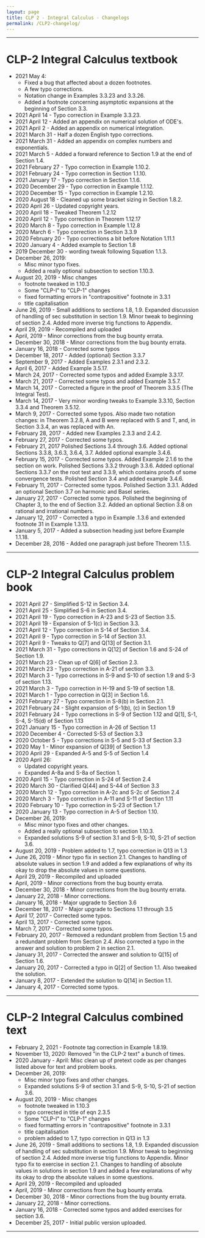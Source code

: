 ```yaml
---
layout: page
title: CLP 2 - Integral Calculus - Changelogs
permalink: /CLP2-changelog/
---
```


---

# CLP-2 Integral Calculus textbook
* 2021 May 4:
    * Fixed a bug that affected about a dozen footnotes.
    * A few typo corrections.
    * Notation change in Examples 3.3.23 and 3.3.26. 
    * Added a footnote concerning asymptotic expansions at the beginning of Section 3.3.
* 2021 April 14 - Typo correction in Example 3.3.23.
* 2021 April 12 - Added an appendix on numerical solution of ODE's.
* 2021 April 2 - Added an appendix on numerical integration.
* 2021 March 31 - Half a dozen English typo corrections.
* 2021 March 31 - Added an appendix on complex numbers and exponentials.
* 2021 March 5 - Added a forward reference to Section 1.9 at the end of Section 1.4.
* 2021 February 27 - Typo correction in Example 1.10.2.
* 2021 February 24 - Typo correction in Section 1.1.10.
* 2021 January 17 - Typo correction in Section 1.1.6.
* 2020 December 29 - Typo correction in Example 1.1.12.
* 2020 December 15 - Typo correction in Example 1.2.10.
* 2020 August 18 - Cleaned up some bracket sizing in Section 1.8.2.
* 2020 April  26 - Updated copyright years.
* 2020 April  18 - Tweaked Theorem 1.2.12
* 2020 April  12 - Typo correction in Theorem 1.12.17
* 2020 March 8 - Typo correction in Example 1.12.8
* 2020 March 6 - Typo correction in Section 3.3.9
* 2020 February 20 - Typo corrections a bit before Notation 1.11.1
* 2020 January  4 - Added example to Section 1.8
* 2019 December 30 - wording tweak following Squation 1.1.3.
* December 26, 2019:
  * Misc minor typo fixes.
  * Added a really optional subsection to section 1.10.3.
* August 20, 2019 - Misc changes
  * footnote tweaked in 1.10.3
  * Some "CLP-I" to "CLP-1" changes
  * fixed formatting errors in "contrapositive" footnote in 3.3.1
  * title capitalisation
* June 26, 2019 - Small additions to sections 1.8, 1.9.  Expanded discussion of handling of sec substitution in section 1.9. Minor tweak to beginning of section 2.4. Added more inverse trig functions to Appendix.
* April 29, 2019 - Recompiled and uploaded
* April, 2019 - Minor corrections from the bug bounty errata.
* December 30, 2018 - Minor corrections from the bug bounty errata.
*   January 16, 2018 - Corrected some typos
*   December 18, 2017 - Added (optional) Section 3.3.7
*   September 9, 2017 - Added Examples 2.3.1 and 2.3.2.
*   April 6, 2017 - Added Example 3.5.17.
*   March 24, 2017 - Corrected some typos and added Example 3.3.17.
*   March 21, 2017 - Corrected some typos and added Example 3.5.7.
*   March 14, 2017 - Corrected a figure in the proof of Theorem 3.3.5 (The Integral Test).
*   March 14, 2017 - Very minor wording tweaks to Example 3.3.10, Section 3.3.4 and Theorem 3.5.12.
*   March 9, 2017 - Corrected some typos. Also made two notation changes: in Theorem 3.2.8, A and B were replaced with S and T, and, in Section 3.3.4, an was replaced with An.
*   February 28, 2017 - Added new Examples 2.3.3 and 2.4.2.
*   February 27, 2017 - Corrected some typos.
*   February 21, 2017 Polished Sections 3.4 through 3.6. Added optional Sections 3.3.8, 3.6.3, 3.6.4, 3.7. Added optional example 3.4.6.
*   February 15, 2017 - Corrected some typos. Added Example 2.1.6 to the section on work. Polished Sections 3.3.2 through 3.3.6. Added optional Sections 3.3.7 on the root test and 3.3.9, which contains proofs of some convergence tests. Polished Section 3.4 and added example 3.4.6.
*   February 11, 2017 - Corrected some typos. Polished Section 3.3.1. Added an optional Section 3.7 on harmonic and Basel series.
*   January 27, 2017 - Corrected some typos. Polished the beginning of Chapter 3, to the end of Section 3.2. Added an optional Section 3.8 on rational and irrational numbers.
*   January 12, 2017 - Corrected a typo in Example .1.3.6 and extended footnote 31 in Example 1.3.13.
*   January 5, 2017 - Added a subsection heading just before Example 1.1.18.
*   December 28, 2016 - Added one paragraph just before Theorem 1.1.5.

---

# CLP-2 Integral Calculus problem book
* 2021 April 27 - Simplified S-12 in Section 3.4.
* 2021 April 25 - Simplified S-6 in Section 3.4.
* 2021 April 19 - Typo correction in A-23 and S-23 of Section 3.5.
* 2021 April 19 - Expansion of S-1(c) in Section 3.3.
* 2021 April 12 - Typo correction in S-14 of Section 3.4.
* 2021 April 9 - Typo correction in S-14 of Section 3.1.
* 2021 April 9 - Tweaks to Q[7] and Q[13] of Section 3.1.
* 2021 March 31 - Typo corrections in Q[12] of Section 1.6 and S-24 of Section 1.9.
* 2021 March 23 - Clean up of Q[6] of Section 2.3.
* 2021 March 23 - Typo correction in A-21 of section 3.3.
* 2021 March 3 - Typo corrections in S-9 and S-10 of section 1.9 and S-3 of section 1.13.
* 2021 March 3 - Typo correction in H-19 and S-19 of section 1.8.
* 2021 March 1 - Typo correction in Q[3] in Section 1.6.
* 2021 February 27 - Typo correction in S-8(b) in Section 2.1.
* 2021 February 24 - Slight expansion of S-1(b), (c) in Section 1.9
* 2021 February 24 - Typo corrections in S-9 of Section 1.12 and Q[1], S-1, S-4, S-15(d) of Section 1.13
* 2021 January 15 - Typo correction in A-26 of Section 1.1
* 2020 December 4 - Corrected S-53 of Section 3.3
* 2020 October 5 - Typo corrections in S-5 and S-33 of Section 3.3
* 2020 May 1 -  Minor expansion of Q[39] of Section 1.3
* 2020 April 29 - Expanded A-5 and S-5 of Section 1.4
* 2020 April 26:
  * Updated copyright years.
  * Expanded A-8a and S-8a of Section 1.
* 2020 April 15 - Typo correction in S-24 of Section 2.4
* 2020 March 30 - Clarified Q[44] and S-44 of Section 3.3
* 2020 March 12 - Typo correction in A-2c and S-2c of Section 2.4
* 2020 March 3 - Typo correction in A-11 and S-11 of Section 1.11
* 2020 February 10 - Typo correction in S-23 of Section 1.7
* 2020 January 13 - Typo correction in A-5 of Section 1.10.
* December 26, 2019:
  * Misc minor typo fixes and other changes.
  * Added a really optional subsection to section 1.10.3.
  * Expanded solutions S-9 of section 3.1 and S-9, S-10, S-21 of section 3.6.
* August 20, 2019 - Problem added to 1.7, typo correction in Q13 in 1.3
* June 26, 2019 - Minor typo fix in section 2.1. Changes to handling of absolute values in section 1.9 and added a few explanations of why its okay to drop the absolute values in  some questions.
* April 29, 2019 - Recompiled and uploaded
* April, 2019 - Minor corrections from the bug bounty errata.
* December 30, 2018 - Minor corrections from the bug bounty errata.
*   January 22, 2018 - Minor corrections.
*   January 16, 2018 - Major upgrade to Section 3.6
*   December 18, 2017 - Major upgrade to Sections 1.1 through 3.5
*   April 17, 2017 - Corrected some typos.
*   April 13, 2017 - Corrected some typos.
*   March 7, 2017 - Corrected some typos.
*   February 20, 2017 - Removed a redundant problem from Section 1.5 and a redundant problem from Section 2.4. Also corrected a typo in the answer and solution to problem 2 in section 2.1.
*   January 31, 2017 - Corrected the answer and solution to Q[15] of Section 1.6.
*   January 20, 2017 - Corrected a typo in Q[2] of Section 1.1. Also tweaked the solution.
*   January 8, 2017 - Extended the solution to Q[14] in Section 1.1.
*   January 4, 2017 - Corrected some typos.

---

# CLP-2 Integral Calculus combined text
* February 2, 2021 - Footnote tag correction in Example 1.8.19.
* November 13, 2020: Removed "in the CLP-2 text" a bunch of times.
* 2020 January - April: Misc clean up of pretext code as per changes listed above for text and problem books.
* December 26, 2019:
  * Misc minor typo fixes and other changes.
  * Expanded solutions S-9 of section 3.1 and S-9, S-10, S-21 of section 3.6.
* August 20, 2019 - Misc changes
  * footnote tweaked in 1.10.3
  * typo corrected in title of eqn 2.3.5
  * Some "CLP-I" to "CLP-1" changes
  * fixed formatting errors in "contrapositive" footnote in 3.3.1
  * title capitalisation
  * problem added to 1.7, typo correction in Q13 in 1.3
* June 26, 2019 - Small additions to sections 1.8, 1.9.  Expanded discussion of handling of sec substitution in section 1.9. Minor tweak to beginning of section 2.4. Added more inverse trig functions to Appendix. Minor typo fix to exercise in section 2.1. Changes to handling of absolute values in solutions in section 1.9 and added a few explanations of why its okay to drop the absolute values in  some questions.
* April 29, 2019 - Recompiled and uploaded
* April, 2019 - Minor corrections from the bug bounty errata.
* December 30, 2018 - Minor corrections from the bug bounty errata.
*   January 22, 2018 - Minor corrections.
*   January 16, 2018 - Corrected some typos and added exercises for section 3.6.
*   December 25, 2017 - Initial public version uploaded.



---
